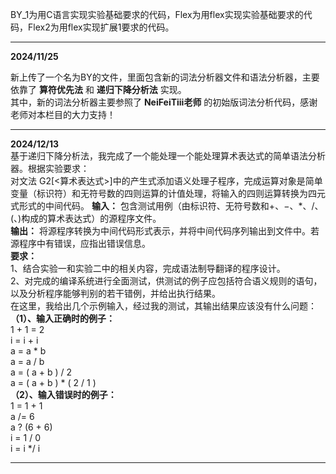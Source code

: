 BY_1为用C语言实现实验基础要求的代码，Flex为用flex实现实验基础要求的代码，Flex2为用flex实现扩展1要求的代码。

--------------------------------------------------------------------------------------------------------------------------  

**2024/11/25**  

新上传了一个名为BY的文件，里面包含新的词法分析器文件和语法分析器，主要依靠了
**算符优先法**
和
**递归下降分析法**
实现。  
其中，新的词法分析器主要参照了
**NeiFeiTiii老师**
的初始版词法分析代码，感谢老师对本栏目的大力支持！  

-------------------------------------------------------------------------------------------------------------------------

**2024/12/13**  
基于递归下降分析法，我完成了一个能处理一个能处理算术表达式的简单语法分析器。根据实验要求：  
  对文法 G2[<算术表达式>]中的产生式添加语义处理子程序，完成运算对象是简单变量（标识符）和无符号数的四则运算的计值处理，将输入的四则运算转换为四元式形式的中间代码。
  **输入：**
包含测试用例（由标识符、无符号数和+、−、*、/、(、)构成的算术表达式）的源程序文件。  
  **输出：**
将源程序转换为中间代码形式表示，并将中间代码序列输出到文件中。若源程序中有错误，应指出错误信息。  
  **要求：**   
  1、结合实验一和实验二中的相关内容，完成语法制导翻译的程序设计。  
  2、对完成的编译系统进行全面测试，供测试的例子应包括符合语义规则的语句，以及分析程序能够判别的若干错例，并给出执行结果。  
  在这里，我给出几个示例输入，经过我的测试，其输出结果应该没有什么问题：  
  **（1）、输入正确时的例子：**  
    1 + 1 = 2  
    i = i + i  
    a = a * b  
    a = a / b  
    a = ( a + b ) / 2  
    a = ( a + b ) * ( 2 / 1 )  
 **（2）、输入错误时的例子：**   
    1 = 1 + 1  
    a /= 6  
    a ? (6 + 6)  
    i = 1 / 0  
    i = i */ i  
    
--------------------------------------------------------------------------------------------------------------------------  
